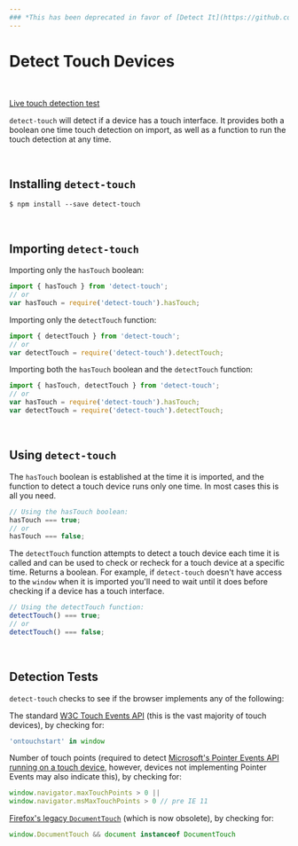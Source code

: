 ```yaml
---
### *This has been deprecated in favor of [Detect It](https://github.com/rafgraph/detect-it)*
---
```

# Detect Touch Devices
&nbsp;

[Live touch detection test][liveTest]

`detect-touch` will detect if a device has a touch interface. It provides both a boolean one time touch detection on import, as well as a function to run the touch detection at any time.

[liveTest]: https://detect-touch.rafgraph.dev

&nbsp;
## Installing `detect-touch`
```terminal
$ npm install --save detect-touch
```
&nbsp;
## Importing `detect-touch`
Importing only the `hasTouch` boolean:
```javascript
import { hasTouch } from 'detect-touch';
// or
var hasTouch = require('detect-touch').hasTouch;
```

Importing only the `detectTouch` function:
```javascript
import { detectTouch } from 'detect-touch';
// or
var detectTouch = require('detect-touch').detectTouch;
```

Importing both the `hasTouch` boolean and the `detectTouch` function:
```javascript
import { hasTouch, detectTouch } from 'detect-touch';
// or
var hasTouch = require('detect-touch').hasTouch;
var detectTouch = require('detect-touch').detectTouch;
```

&nbsp;
## Using `detect-touch`

The `hasTouch` boolean is established at the time it is imported, and the function to detect a touch device runs only one time. In most cases this is all you need.
```javascript
// Using the hasTouch boolean:
hasTouch === true;
// or
hasTouch === false;
```

The `detectTouch` function attempts to detect a touch device each time it is called and can be used to check or recheck for a touch device at a specific time. Returns a boolean. For example, if `detect-touch` doesn't have access to the `window` when it is imported you'll need to wait until it does before checking if a device has a touch interface.
```javascript
// Using the detectTouch function:
detectTouch() === true;
// or
detectTouch() === false;
```

&nbsp;
## Detection Tests
`detect-touch` checks to see if the browser implements any of the following:  

The standard [W3C Touch Events API][w3cTE] (this is the vast majority of touch devices), by checking for:
```javascript
'ontouchstart' in window
```
Number of touch points (required to detect [Microsoft's Pointer Events API running on a touch device][maxTP], however, devices not implementing Pointer Events may also indicate this), by checking for:
```javascript
window.navigator.maxTouchPoints > 0 ||
window.navigator.msMaxTouchPoints > 0 // pre IE 11
```
[Firefox's legacy `DocumentTouch`][docT] (which is now obsolete), by checking for:
```javascript
window.DocumentTouch && document instanceof DocumentTouch
```

[w3cTE]: https://www.w3.org/TR/touch-events/
[maxTP]: https://msdn.microsoft.com/en-us/library/dn433244(v=vs.85).aspx#feature_detection_and_touch_support_testing
[docT]: https://developer.mozilla.org/en-US/docs/Web/API/DocumentTouch
